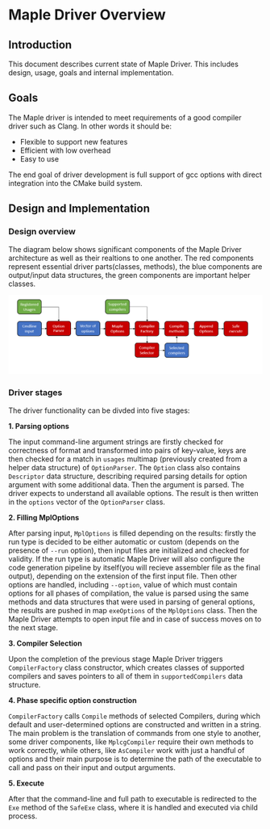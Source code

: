 # Maple Driver Overview
## Introduction
This document describes current state of Maple Driver. This includes design, usage, goals and internal implementation.

##  Goals
The Maple driver is intended to meet requirements of a good compiler driver such as Clang. In other words it should be:
- Flexible to support new features
- Efficient with low overhead
- Easy to use

The end goal of driver development is full support of gcc options with direct integration into the CMake build system.

## Design and Implementation

### Design overview

The diagram below shows significant components of the Maple Driver architecture as well as their realtions to one another. The red components represent essential driver parts(classes, methods), the blue components are output/input data structures, the green components are important helper classes.

![](media/MapleDriverStructure.png)

### Driver stages

The driver functionality can be divded into five stages:

**1. Parsing options**

The input command-line argument strings are firstly checked for correctness of format and transformed into pairs of key-value, keys are then checked for a match in `usages` multimap (previously created from a helper data structure) of `OptionParser`. The `Option` class also contains `Descriptor` data structure, describing required parsing details for option argument with some additional data. Then the argument is parsed. The driver expects to understand all available options. The result is then written in the `options` vector of the `OptionParser` class.


**2. Filling MplOptions**

After parsing input, `MplOptions` is filled depending on the results: firstly the run type is decided to be either automatic or custom (depends on the presence of `--run` option), then input files are initialized and checked for validity. If the run type is automatic Maple Driver will also configure the code generation pipeline by itself(you will recieve assembler file as the final output), depending on the extension of the first input file. Then other options are handled, including `--option`, value of which must contain options for all phases of compilation, the value is parsed using the same methods and data structures that were used in parsing of general options, the results are pushed in map `exeOptions` of the `MplOptions` class. Then the Maple Driver attempts to open input file and in case of success moves on to the next stage.

**3. Compiler Selection**

Upon the completion of the previous stage Maple Driver triggers `CompilerFactory` class constructor, which creates classes of supported compilers and saves pointers to all of them in `supportedCompilers` data structure. 

**4. Phase specific option construction**

`CompilerFactory` calls `Compile` methods of selected Compilers, during which default and user-determined options are constructed and written in a string. The main problem is the translation of commands from one style to another, some driver components, like `MplcgCompiler` require their own methods to work correctly, while others, like `AsCompiler` work with just a handful of options and their main purpose is to determine the path of the executable to call and pass on their input and output arguments.

**5. Execute**

After that the command-line and full path to executable is redirected to the `Exe` method of the `SafeExe` class, where it is handled and executed via child process.


